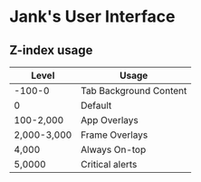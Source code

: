 # Jank's User Interface


## Z-index usage
| Level | Usage |
| - | - |
| -100-0 | Tab Background Content |
| 0 | Default |
| 100-2,000 | App Overlays
| 2,000-3,000 | Frame Overlays
| 4,000 | Always On-top
| 5,0000 | Critical alerts